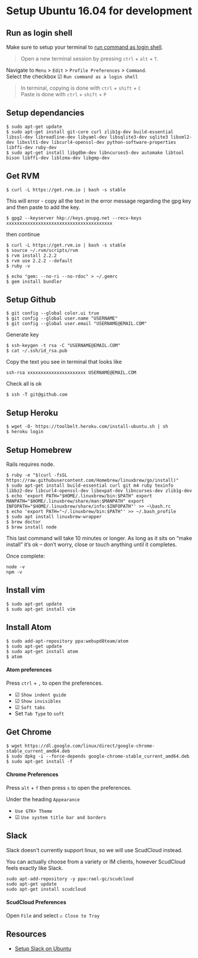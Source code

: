 # Setup Ubuntu 16.04 for development

## Run as login shell

Make sure to setup your terminal to [run command as login shell](http://askubuntu.com/questions/333446/what-does-run-command-as-a-login-shell-do).

> Open a new terminal session by pressing `ctrl` + `alt` + `T`.

Navigate to `Menu` > `Edit` > `Profile Preferences` > `Command`.<br>
Select the checkbox ☑ `Run command as a login shell`

> In terminal, copying is done with `ctrl` + `shift` + `C` <br>
Paste is done with `ctrl` + `shift` + `P`

## Setup dependancies

```
$ sudo apt-get update
$ sudo apt-get install git-core curl zlib1g-dev build-essential libssl-dev libreadline-dev libyaml-dev libsqlite3-dev sqlite3 libxml2-dev libxslt1-dev libcurl4-openssl-dev python-software-properties libffi-dev ruby-dev
$ sudo apt-get install libgdbm-dev libncurses5-dev automake libtool bison libffi-dev liblzma-dev libgmp-dev
```

## Get RVM

```
$ curl -L https://get.rvm.io | bash -s stable
```

This will error - copy all the text in the error message regarding the gpg key and then paste to add the key.

```
$ gpg2 --keyserver hkp://keys.gnupg.net --recv-keys xxxxxxxxxxxxxxxxxxxxxxxxxxxxxxxxxxxxxxxx
```

then continue

```
$ curl -L https://get.rvm.io | bash -s stable
$ source ~/.rvm/scripts/rvm
$ rvm install 2.2.2
$ rvm use 2.2.2 --default
$ ruby -v
```

```
$ echo "gem: --no-ri --no-rdoc" > ~/.gemrc
$ gem install bundler
```

## Setup Github

```
$ git config --global color.ui true
$ git config --global user.name "USERNAME"
$ git config --global user.email "USERNAME@EMAIL.COM"
```

Generate key

```
$ ssh-keygen -t rsa -C "USERNAME@EMAIL.COM"
$ cat ~/.ssh/id_rsa.pub
```

Copy the text you see in terminal that looks like

```
ssh-rsa xxxxxxxxxxxxxxxxxxxxxx USERNAME@EMAIL.COM
```

Check all is ok

```
$ ssh -T git@github.com
```

## Setup Heroku

```
$ wget -O- https://toolbelt.heroku.com/install-ubuntu.sh | sh
$ heroku login
```

## Setup Homebrew

Rails requires node.

```
$ ruby -e "$(curl -fsSL https://raw.githubusercontent.com/Homebrew/linuxbrew/go/install)"
$ sudo apt-get install build-essential curl git m4 ruby texinfo libbz2-dev libcurl4-openssl-dev libexpat-dev libncurses-dev zlib1g-dev
$ echo 'export PATH="$HOME/.linuxbrew/bin:$PATH" export MANPATH="$HOME/.linuxbrew/share/man:$MANPATH" export INFOPATH="$HOME/.linuxbrew/share/info:$INFOPATH"' >> ~\bash.rc
$ echo 'export PATH="~/.linuxbrew/bin:$PATH"' >> ~/.bash_profile
$ sudo apt install linuxbrew-wrapper
$ brew doctor
$ brew install node
```
This last command will take 10 minutes or longer.
As long as it sits on “make install” it’s ok – don’t worry, close or touch anything until it completes.

Once complete:

```
node -v
npm -v
```

## Install vim

```
$ sudo apt-get update
$ sudo apt-get install vim
```

## Install Atom

```
$ sudo add-apt-repository ppa:webupd8team/atom
$ sudo apt-get update
$ sudo apt-get install atom
$ atom
```

#### Atom preferences

Press `ctrl` + `,` to open the preferences.

* ☑ `Show indent guide`
* ☑ `Show invisibles`
* ☑ `Soft tabs`
* Set `Tab Type` to `soft`

## Get Chrome

```
$ wget https://dl.google.com/linux/direct/google-chrome-stable_current_amd64.deb
$ sudo dpkg -i --force-depends google-chrome-stable_current_amd64.deb
$ sudo apt-get install -f
```

#### Chrome Preferences

Press `alt` + `f` then press `s` to open the preferences.

Under the heading `Appearance`
* `Use GTK+ Theme`
* ☑ `Use system title bar and borders`


## Slack

Slack doesn't currently support linux, so we will use ScudCloud instead.

You can actually choose from a variety or IM clients, however ScudCloud feels exactly like Slack.

```
sudo apt-add-repository -y ppa:rael-gc/scudcloud
sudo apt-get update
sudo apt-get install scudcloud
```

#### ScudCloud Preferences

Open `File` and select  `☑ Close to Tray`

## Resources
* [Setup Slack on Ubuntu](http://www.makeuseof.com/tag/linux-loving-slack-users-heres-an-app-for-you/)
